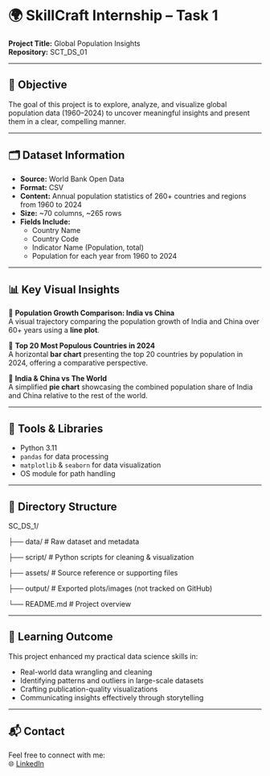 # 🌍 SkillCraft Internship – Task 1  
**Project Title:** Global Population Insights  
**Repository:** SCT_DS_01

---

## 📌 Objective
The goal of this project is to explore, analyze, and visualize global population data (1960–2024) to uncover meaningful insights and present them in a clear, compelling manner.

---

## 🗂️ Dataset Information
- **Source:** World Bank Open Data  
- **Format:** CSV  
- **Content:** Annual population statistics of 260+ countries and regions from 1960 to 2024  
- **Size:** ~70 columns, ~265 rows  
- **Fields Include:**  
  - Country Name  
  - Country Code  
  - Indicator Name (Population, total)  
  - Population for each year from 1960 to 2024

---

## 📊 Key Visual Insights

🔸 **Population Growth Comparison: India vs China**  
A visual trajectory comparing the population growth of India and China over 60+ years using a **line plot**.

🔸 **Top 20 Most Populous Countries in 2024**  
A horizontal **bar chart** presenting the top 20 countries by population in 2024, offering a comparative perspective.

🔸 **India & China vs The World**  
A simplified **pie chart** showcasing the combined population share of India and China relative to the rest of the world.

---

## 🧰 Tools & Libraries
- Python 3.11  
- `pandas` for data processing  
- `matplotlib` & `seaborn` for data visualization  
- OS module for path handling

---

## 📁 Directory Structure
SC_DS_1/

  ├── data/ # Raw dataset and metadata

  ├── script/ # Python scripts for cleaning & visualization

  ├── assets/ # Source reference or supporting files

  ├── output/ # Exported plots/images (not tracked on GitHub)

  └── README.md # Project overview

---

## 🧠 Learning Outcome
This project enhanced my practical data science skills in:
- Real-world data wrangling and cleaning
- Identifying patterns and outliers in large-scale datasets
- Crafting publication-quality visualizations
- Communicating insights effectively through storytelling

---

## 📬 Contact
Feel free to connect with me:  
🌐 [LinkedIn](https://www.linkedin.com/in/VyasNml)

